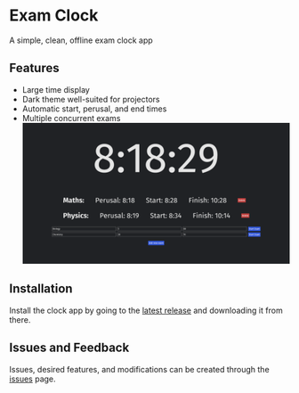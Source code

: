 # Exam Clock
A simple, clean, offline exam clock app
## Features
- Large time display
- Dark theme well-suited for projectors 
- Automatic start, perusal, and end times
- Multiple concurrent exams
![A screenshot of the clock app](https://github.com/9105854/exam_clock/blob/master/screenshot.png)
## Installation
Install the clock app by going to the [latest release](https://github.com/9105854/exam_clock/releases/latest) and downloading it from there.
## Issues and Feedback
Issues, desired features, and modifications can be created through the [issues](https://github.com/9105854/exam_clock/issues) page. 

```
